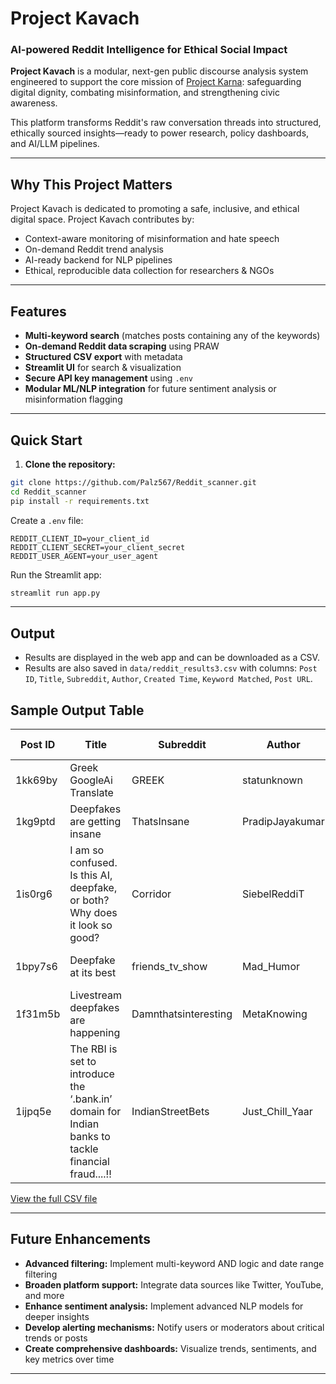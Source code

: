 
# Project Kavach

### AI-powered Reddit Intelligence for Ethical Social Impact

**Project Kavach** is a modular, next-gen public discourse analysis system engineered to support the core mission of [Project Karna](https://www.projectkarna.com/): safeguarding digital dignity, combating misinformation, and strengthening civic awareness.

This platform transforms Reddit's raw conversation threads into structured, ethically sourced insights—ready to power research, policy dashboards, and AI/LLM pipelines.

---

##  Why This Project Matters

Project Kavach is dedicated to promoting a safe, inclusive, and ethical digital space. Project Kavach contributes by:

-  Context-aware monitoring of misinformation and hate speech
-  On-demand Reddit trend analysis
-  AI-ready backend for NLP pipelines
-  Ethical, reproducible data collection for researchers & NGOs

---

## Features

-  **Multi-keyword search** (matches posts containing any of the keywords)
-  **On-demand Reddit data scraping** using PRAW
-  **Structured CSV export** with metadata
-  **Streamlit UI** for search & visualization
-  **Secure API key management** using `.env`
-  **Modular ML/NLP integration** for future sentiment analysis or misinformation flagging

---

##  Quick Start
1. **Clone the repository:**

```bash
git clone https://github.com/Palz567/Reddit_scanner.git
cd Reddit_scanner
pip install -r requirements.txt
```

Create a `.env` file:

```env
REDDIT_CLIENT_ID=your_client_id
REDDIT_CLIENT_SECRET=your_client_secret
REDDIT_USER_AGENT=your_user_agent
```

Run the Streamlit app:

```bash
streamlit run app.py
```

---
## Output

- Results are displayed in the web app and can be downloaded as a CSV.
- Results are also saved in `data/reddit_results3.csv` with columns: `Post ID`, `Title`, `Subreddit`, `Author`, `Created Time`, `Keyword Matched`, `Post URL`.

## Sample Output Table

| Post ID   | Title                                         | Subreddit           | Author               | Created Time        | Keyword Matched | Post URL                                                                                   |
|-----------|-----------------------------------------------|---------------------|----------------------|---------------------|-----------------|--------------------------------------------------------------------------------------------|
| 1kk69by   | Greek GoogleAi Translate                      | GREEK               | statunknown          | 11-05-2025 17:24    | googleai        | https://www.reddit.com/r/GREEK/comments/1kk69by/greek_googleai_translate/                                              |                                                   |
| 1kg9ptd   | Deepfakes are getting insane                  | ThatsInsane         | PradipJayakumar      | 06-05-2025 17:02    | deepfake        | https://www.reddit.com/r/ThatsInsane/comments/1kg9ptd/deepfakes_are_getting_insane/                                                    |                                            |
| 1is0rg6   | I am so confused. Is this AI, deepfake, or both? Why does it look so good? | Corridor | SiebelReddiT | 18-02-2025 01:24 | deepfake        | https://www.reddit.com/r/Corridor/comments/1is0rg6/i_am_so_confused_is_this_ai_deepfake_or_both_why/                                                    |
| 1bpy7s6   | Deepfake at its best                          | friends_tv_show     | Mad_Humor            | 28-03-2024 15:22    | deepfake        | https://www.reddit.com/r/friends_tv_show/comments/1bpy7s6/deepfake_at_its_best/                                                    |
| 1f31m5b   | Livestream deepfakes are happening            | Damnthatsinteresting| MetaKnowing          | 28-08-2024 04:38    | deepfake        | https://www.reddit.com/r/Damnthatsinteresting/comments/1f31m5b/livestream_deepfakes_are_happening/                                                    |
| 1ijpq5e   | The RBI is set to introduce the ‘.bank.in’ domain for Indian banks to tackle financial fraud....!! | IndianStreetBets | Just_Chill_Yaar | 2025-02-07 07:40:14 | Financial Fraud    | https://www.reddit.com/r/IndianStreetBets/comments/1ijpq5e/the_rbi_is_set_to_introduce_the_bankin_domain_for/ |

[View the full CSV file](data/reddit_results3.csv)



---

##  Future Enhancements

- **Advanced filtering:** Implement multi-keyword AND logic and date range filtering
- **Broaden platform support:** Integrate data sources like Twitter, YouTube, and more
- **Enhance sentiment analysis:** Implement advanced NLP models for deeper insights
- **Develop alerting mechanisms:** Notify users or moderators about critical trends or posts
- **Create comprehensive dashboards:** Visualize trends, sentiments, and key metrics over time

---





